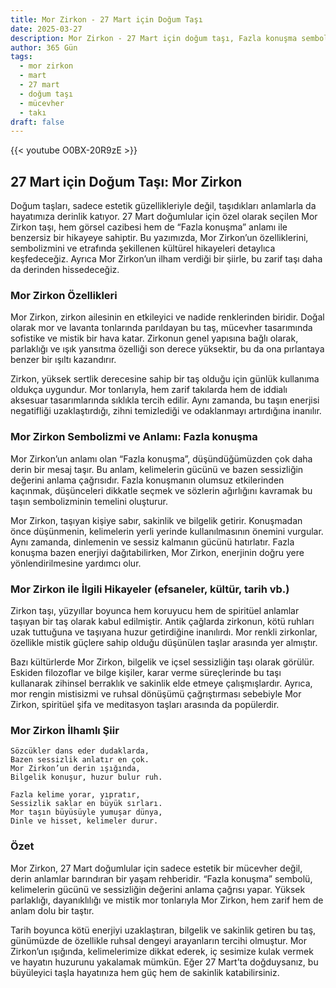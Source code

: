 ```yaml
---
title: Mor Zirkon - 27 Mart için Doğum Taşı
date: 2025-03-27
description: Mor Zirkon - 27 Mart için doğum taşı, Fazla konuşma sembolü. Bu özel taşın derin anlamını öğrenin.
author: 365 Gün
tags:
  - mor zirkon
  - mart
  - 27 mart
  - doğum taşı
  - mücevher
  - takı
draft: false
---
```


{{< youtube O0BX-20R9zE >}}

## 27 Mart için Doğum Taşı: Mor Zirkon

Doğum taşları, sadece estetik güzellikleriyle değil, taşıdıkları anlamlarla da hayatımıza derinlik katıyor. 27 Mart doğumlular için özel olarak seçilen Mor Zirkon taşı, hem görsel cazibesi hem de “Fazla konuşma” anlamı ile benzersiz bir hikayeye sahiptir. Bu yazımızda, Mor Zirkon’un özelliklerini, sembolizmini ve etrafında şekillenen kültürel hikayeleri detaylıca keşfedeceğiz. Ayrıca Mor Zirkon’un ilham verdiği bir şiirle, bu zarif taşı daha da derinden hissedeceğiz.

### Mor Zirkon Özellikleri

Mor Zirkon, zirkon ailesinin en etkileyici ve nadide renklerinden biridir. Doğal olarak mor ve lavanta tonlarında parıldayan bu taş, mücevher tasarımında sofistike ve mistik bir hava katar. Zirkonun genel yapısına bağlı olarak, parlaklığı ve ışık yansıtma özelliği son derece yüksektir, bu da ona pırlantaya benzer bir ışıltı kazandırır.

Zirkon, yüksek sertlik derecesine sahip bir taş olduğu için günlük kullanıma oldukça uygundur. Mor tonlarıyla, hem zarif takılarda hem de iddialı aksesuar tasarımlarında sıklıkla tercih edilir. Aynı zamanda, bu taşın enerjisi negatifliği uzaklaştırdığı, zihni temizlediği ve odaklanmayı artırdığına inanılır.

### Mor Zirkon Sembolizmi ve Anlamı: Fazla konuşma

Mor Zirkon’un anlamı olan “Fazla konuşma”, düşündüğümüzden çok daha derin bir mesaj taşır. Bu anlam, kelimelerin gücünü ve bazen sessizliğin değerini anlama çağrısıdır. Fazla konuşmanın olumsuz etkilerinden kaçınmak, düşünceleri dikkatle seçmek ve sözlerin ağırlığını kavramak bu taşın sembolizminin temelini oluşturur.

Mor Zirkon, taşıyan kişiye sabır, sakinlik ve bilgelik getirir. Konuşmadan önce düşünmenin, kelimelerin yerli yerinde kullanılmasının önemini vurgular. Aynı zamanda, dinlemenin ve sessiz kalmanın gücünü hatırlatır. Fazla konuşma bazen enerjiyi dağıtabilirken, Mor Zirkon, enerjinin doğru yere yönlendirilmesine yardımcı olur.

### Mor Zirkon ile İlgili Hikayeler (efsaneler, kültür, tarih vb.)

Zirkon taşı, yüzyıllar boyunca hem koruyucu hem de spiritüel anlamlar taşıyan bir taş olarak kabul edilmiştir. Antik çağlarda zirkonun, kötü ruhları uzak tuttuğuna ve taşıyana huzur getirdiğine inanılırdı. Mor renkli zirkonlar, özellikle mistik güçlere sahip olduğu düşünülen taşlar arasında yer almıştır.

Bazı kültürlerde Mor Zirkon, bilgelik ve içsel sessizliğin taşı olarak görülür. Eskiden filozoflar ve bilge kişiler, karar verme süreçlerinde bu taşı kullanarak zihinsel berraklık ve sakinlik elde etmeye çalışmışlardır. Ayrıca, mor rengin mistisizmi ve ruhsal dönüşümü çağrıştırması sebebiyle Mor Zirkon, spiritüel şifa ve meditasyon taşları arasında da popülerdir.

### Mor Zirkon İlhamlı Şiir

```
Sözcükler dans eder dudaklarda,
Bazen sessizlik anlatır en çok.
Mor Zirkon’un derin ışığında,
Bilgelik konuşur, huzur bulur ruh.

Fazla kelime yorar, yıpratır,
Sessizlik saklar en büyük sırları.
Mor taşın büyüsüyle yumuşar dünya,
Dinle ve hisset, kelimeler durur.
```

### Özet

Mor Zirkon, 27 Mart doğumlular için sadece estetik bir mücevher değil, derin anlamlar barındıran bir yaşam rehberidir. “Fazla konuşma” sembolü, kelimelerin gücünü ve sessizliğin değerini anlama çağrısı yapar. Yüksek parlaklığı, dayanıklılığı ve mistik mor tonlarıyla Mor Zirkon, hem zarif hem de anlam dolu bir taştır.

Tarih boyunca kötü enerjiyi uzaklaştıran, bilgelik ve sakinlik getiren bu taş, günümüzde de özellikle ruhsal dengeyi arayanların tercihi olmuştur. Mor Zirkon’un ışığında, kelimelerimize dikkat ederek, iç sesimize kulak vermek ve hayatın huzurunu yakalamak mümkün. Eğer 27 Mart’ta doğduysanız, bu büyüleyici taşla hayatınıza hem güç hem de sakinlik katabilirsiniz.
